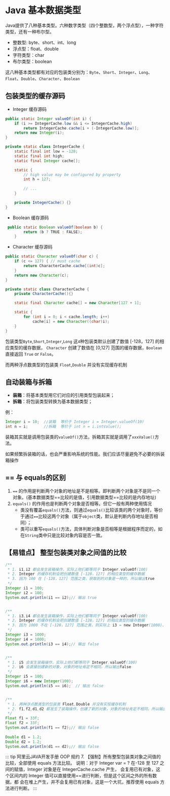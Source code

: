 # Java 基本数据类型

Java提供了八种基本类型。六种数字类型（四个整数型，两个浮点型），一种字符类型，还有一种布尔型。

- 整数型: byte、short、int、long
- 浮点型：float、double
- 字符类型：char
- 布尔类型：boolean

这八种基本类型都有对应的包装类分别为：`Byte`、`Short`、`Integer`、`Long`、`Float`、`Double`、`Character`、`Boolean`

## 包装类型的缓存源码

- Integer 缓存源码 

```java
public static Integer valueOf(int i) {
    if (i >= IntegerCache.low && i <= IntegerCache.high)
        return IntegerCache.cache[i + (-IntegerCache.low)];
    return new Integer(i);
}

private static class IntegerCache {
    static final int low = -128;
    static final int high;
    static final Integer cache[];

    static {
        // high value may be configured by property
        int h = 127;
        
        // ...
    }

    private IntegerCache() {}
}
```

- Boolean 缓存源码
```java
 public static Boolean valueOf(boolean b) {
        return (b ? TRUE : FALSE);
    }
```

- Character 缓存源码
```java
public static Character valueOf(char c) {
    if (c <= 127) { // must cache
        return CharacterCache.cache[(int)c];
    }
    return new Character(c);
}

private static class CharacterCache {
    private CharacterCache(){}

    static final Character cache[] = new Character[127 + 1];

    static {
        for (int i = 0; i < cache.length; i++)
            cache[i] = new Character((char)i);
    }
}    
```

包装类型`Byte`,`Short`,`Integer`,`Long` 这`4`种包装类默认创建了数值 [-128，127] 的相应类型的缓存数据，
`Character` 创建了数值在 [0,127] 范围的缓存数据，`Boolean` 直接返回 `True` or `False`。

而两种浮点数类型的包装类 `Float`,`Double` 并没有实现缓存机制

## 自动装箱与拆箱

- **装箱**：将基本类型用它们对应的引用类型包装起来；
- **拆箱**：将包装类型转换为基本数据类型；

例：
```java
Integer i = 10;  //装箱  等价于 Integer i = Integer.valueOf(10)
int n = i;       //拆箱  等价于 int n = i.intValue();
```

装箱其实就是调用包装类的`valueOf()`方法，拆箱其实就是调用了`xxxValue()`方法。

如果频繁拆装箱的话，也会严重影响系统的性能。我们应该尽量避免不必要的拆装箱操作


## == 与 equals的区别

1. `==` 的作用是判断两个对象的地址是不是相等。即判断两个对象是不是同一个对象。(基本数据类型==比较的是值，引用数据类型==比较的是内存地址)
2. `equals()` 的作用也是判断两个对象是否相等。但它一般有两种使用情况
   - 类没有覆盖`equals()`方法，则通过`equals()`比较该类的两个对象时，等价于通过`==`比较这两个对象（属于`object`类，默认是判断内存地址是否相同）；
   - 类可以重写`equals()`方法，具体判断对象是否相等是根据程序而定的，如在`String`类中只是比较对象内容是否一致。

## 【易错点】 整型包装类对象之间值的比较

```java
/**
 * 1. i1,i2 都会发生装箱操作，实际上他们都等同于 Integer.valueOf(100)
 * 2. Integer 的缓存机制会把创建数值 [-128，127] 的相应类型的缓存数据
 * 3. 因为 100 在 [-128，127] 范围之类，获取到的对象是一样的，所以输出true 
 */
Integer i1 = 100;
Integer i2 = 100;
System.out.println(i1 == i2);// 输出 true


/**
 * 1. i3,i4 都会发生装箱操作，实际上他们都等同于 Integer.valueOf(100)
 * 2. Integer 的缓存机制会把创建数值 [-128，127] 的相应类型的缓存数据
 * 3. 因为 1000 不在 [-128，127] 范围之类，则实际上 i3 = new Integer(1000)、i4 = new Integer(1000)，创建了两个新的对象，对象的地址肯定不相同，所以输出false
 */     
Integer i3 = 1000;
Integer i4 = 1000;
System.out.println(i3 == i4);// 输出 false


/**
 * 1. i5 会发生装箱操作，实际上他们都等同于 Integer.valueOf(100)
 * 2. i6 会直接创建新的对象，对象的地址肯定不相同，所以输出false
 */
Integer i5 = 100;
Integer i6 = new Integer(100);
System.out.println(i5 == i6);  // 输出 false        


/**
 * 1. 两种浮点数类型的包装类 Float,Double 并没有实现缓存机制
 * 2. f1,f2,d1,d2 都发生了装箱操作，创建了新的对象，对象的地址肯定不相同，所以输出false
 */        
Float f1 = 33f;
Float f2 = 33f;
System.out.println(f1 == f2);// 输出 false
        
Double d1 = 1.2;
Double d2 = 1.2;
System.out.println(d1 == d2);// 输出 false
```

::: tip 阿里云JAVA开发手册 OOP 规约
7. 【强制】所有整型包装类对象之间值的比较，全部使用 equals 方法比较。
   说明：对于 Integer var = ? 在-128 至 127 之间的赋值，Integer 对象是在 IntegerCache.cache 产生，
   会复用已有对象，这个区间内的 Integer 值可以直接使用==进行判断，但是这个区间之外的所有数据，都
   会在堆上产生，并不会复用已有对象，这是一个大坑，推荐使用 equals 方法进行判断。
:::
